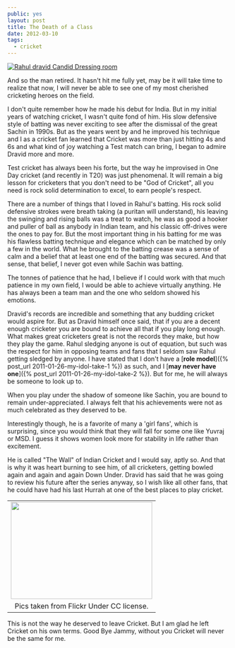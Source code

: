 ```yaml
---
public: yes
layout: post
title: The Death of a Class
date: 2012-03-10
tags:
  - cricket 
---
```


[![Rahul dravid Candid Dressing room](http://farm6.staticflickr.com/5293/5417426251_2994c3eda6.jpg)](http://www.flickr.com/photos/chubbychandru/5417426251/ 'Rahul dravid Candid Dressing room by lensbug.chandru, on Flickr')

And so the man retired. It hasn't hit me fully yet, may be it will take time to realize that now, I will never be able to see one of my most cherished cricketing heroes on the field.

I don't quite remember how he made his debut for India. But in my initial years of watching cricket, I wasn't quite fond of him. His slow defensive style of batting was never exciting to see after the dismissal of the great Sachin in 1990s. But as the years went by and he improved his technique and I as a cricket fan learned that Cricket was more than just hitting 4s and 6s and what kind of joy watching a Test match can bring, I began to admire Dravid more and more.

Test cricket has always been his forte, but the way he improvised in One Day cricket (and recently in T20) was just phenomenal. It will remain a big lesson for cricketers that you don't need to be "God of Cricket", all you need is rock solid determination to excel, to earn people's respect.

There are a number of things that I loved in Rahul's batting. His rock solid defensive strokes were breath taking (a puritan will understand), his leaving the swinging and rising balls was a treat to watch, he was as good a hooker and puller of ball as anybody in Indian team, and his classic off-drives were the ones to pay for. But the most important thing in his batting for me was his flawless batting technique and elegance which can be matched by only a few in the world. What he brought to the batting crease was a sense of calm and a belief that at least one end of the batting was secured. And that sense, that belief, I never got even while Sachin was batting.

The tonnes of patience that he had, I believe if I could work with that much patience in my own field, I would be able to achieve virtually anything. He has always been a team man and the one who seldom showed his emotions.

Dravid's records are incredible and something that any budding cricket would aspire for. But as Dravid himself once said, that if you are a decent enough cricketer you are bound to achieve all that if you play long enough. What makes great cricketers great is not the records they make, but how they play the game. Rahul sledging anyone is out of equation, but such was the respect for him in opposing teams and fans that I seldom saw Rahul getting sledged by anyone. I have stated that I don't have a [**role model**]({% post_url 2011-01-26-my-idol-take-1 %}) as such, and I [**may never have one**]({% post_url 2011-01-26-my-idol-take-2 %}). But for me, he will always be someone to look up to.

When you play under the shadow of someone like Sachin, you are bound to remain under-appreciated. I always felt that his achievements were not as much celebrated as they deserved to be.

Interestingly though, he is a favorite of many a 'girl fans', which is surprising, since you would think that they will fall for some one like Yuvraj or MSD. I guess it shows women look more for stability in life rather than excitement.

He is called "The Wall" of Indian Cricket and I would say, aptly so. And that is why it was heart burning to see him, of all cricketers, getting bowled again and again and again Down Under. Dravid has said that he was going to review his future after the series anyway, so I wish like all other fans, that he could have had his last Hurrah at one of the best places to play cricket.

<table align="center" cellpadding="0" cellspacing="0" class="tr-caption-container" style="margin-left: auto; margin-right: auto; text-align: center;"><tbody><tr><td style="text-align: center;"><img alt="" height="220" src="http://farm3.staticflickr.com/2068/2142956448_569f6496e3.jpg" style="margin-left: auto; margin-right: auto;" width="320"></td></tr><tr><td class="tr-caption" style="text-align: center;">Pics taken from Flickr Under CC license.</td></tr></tbody></table>

This is not the way he deserved to leave Cricket. But I am glad he left Cricket on his own terms. Good Bye Jammy, without you Cricket will never be the same for me.
